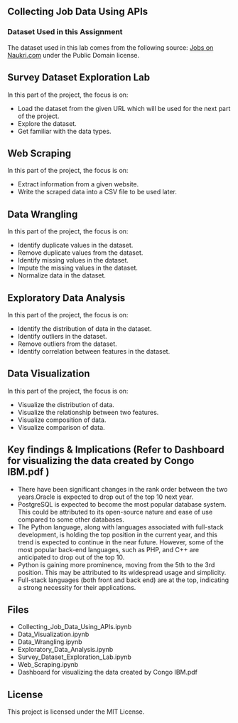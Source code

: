 ## Collecting Job Data Using APIs

### Dataset Used in this Assignment
The dataset used in this lab comes from the following source: [Jobs on Naukri.com](https://www.kaggle.com/promptcloud/jobs-on-naukricom) under the Public Domain license.

## Survey Dataset Exploration Lab

In this part of the project, the focus is on:
- Load the dataset from the given URL which will be used for the next part of the project.
- Explore the dataset.
- Get familiar with the data types.

## Web Scraping

In this part of the project, the focus is on:
- Extract information from a given website.
- Write the scraped data into a CSV file to be used later.

## Data Wrangling

In this part of the project, the focus is on:
- Identify duplicate values in the dataset.
- Remove duplicate values from the dataset.
- Identify missing values in the dataset.
- Impute the missing values in the dataset.
- Normalize data in the dataset.

## Exploratory Data Analysis

In this part of the project, the focus is on:
- Identify the distribution of data in the dataset.
- Identify outliers in the dataset.
- Remove outliers from the dataset.
- Identify correlation between features in the dataset.

## Data Visualization

In this part of the project, the focus is on:
- Visualize the distribution of data.
- Visualize the relationship between two features.
- Visualize composition of data.
- Visualize comparison of data.

##  Key findings & Implications (Refer to Dashboard for visualizing the data created by Congo IBM.pdf )
- There have been significant changes in the rank order between the two years.Oracle is expected to drop out of the top 10 next year.
- PostgreSQL is expected to become the most popular database system. This could be attributed to its open-source nature and ease of use compared to some other databases.
- The Python language, along with languages associated with full-stack development, is holding the top position in the current year, and this trend is expected to continue in the near future. However, some of the most popular back-end languages, such as PHP,  and C++ are anticipated to drop out of the top 10.
- Python is gaining more prominence, moving from the 5th to the 3rd position. This may be attributed to its widespread usage and simplicity.
- Full-stack languages (both front and back end) are at the top, indicating a strong necessity for their applications.


## Files
- Collecting_Job_Data_Using_APIs.ipynb
- Data_Visualization.ipynb
- Data_Wrangling.ipynb
- Exploratory_Data_Analysis.ipynb
- Survey_Dataset_Exploration_Lab.ipynb
- Web_Scraping.ipynb
- Dashboard for visualizing the data created by Congo IBM.pdf



## License

This project is licensed under the MIT License.
